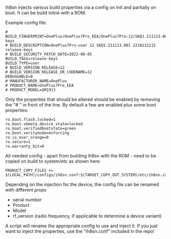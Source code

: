 ih8sn injects various build properties via a config on init and partially on boot.
It can be build inline with a ROM.

Example config file:
```
# BUILD_FINGERPRINT=OnePlus/OnePlus7Pro_EEA/OnePlus7Pro:12/SKQ1.211113.001/P.202210112115:user/release-keys
# BUILD_DESCRIPTION=OnePlus7Pro-user 12 SKQ1.211113.001 2210112115 release-keys
# BUILD_SECURITY_PATCH_DATE=2022-08-05
BUILD_TAGS=release-keys
BUILD_TYPE=user
# BUILD_VERSION_RELEASE=12
# BUILD_VERSION_RELEASE_OR_CODENAME=12
DEBUGGABLE=0
# MANUFACTURER_NAME=OnePlus
# PRODUCT_NAME=OnePlus7Pro_EEA
# PRODUCT_MODEL=GM1913
```
Only the properties that should be altered should be enabled by removing the "# " in front of the line.
By default a few are enabled plus some boot properties:
```
ro.boot.flash.locked=1
ro.boot.vbmeta.device_state=locked
ro.boot.verifiedbootstate=green
ro.boot.veritymode=enforcing
ro.is_ever_orange=0
ro.secure=1
ro.warranty_bit=0
```
All needed config - apart from building ih8sn with the ROM - need to be copied on build to system/etc as shown here:
```
PRODUCT_COPY_FILES +=
$(LOCAL_PATH)/configs/ih8sn.conf:$(TARGET_COPY_OUT_SYSTEM)/etc/ih8sn.conf
```
Depending on the injection for the device, the config file can be renamed with different props

- serial number
- Product
- Model
- rf_version (radio frequency, if applicable to determine a device variant)

A script will rename the appropriate config to use and inject it.
If you just want to inject the properties, use the "ih8sn.conf" included in the repo!
